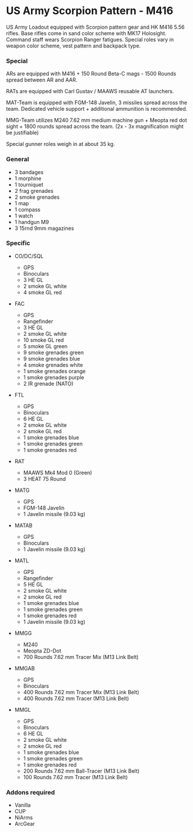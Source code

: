 ﻿#	US Army Scorpion Pattern - M416
US Army Loadout equipped with Scorpion pattern gear and HK M416 5.56 rifles.
Base rifles come in sand color scheme with MK17 Holosight.
Command staff wears Scorpion Ranger fatigues. Special roles vary in weapon color scheme, vest pattern and backpack type.

###	Special

ARs are equipped with M416 + 150 Round Beta-C mags - 1500 Rounds spread between AR and AAR.

RATs are equipped with Carl Gustav / MAAWS reusable AT launchers.

MAT-Team is equipped with FGM-148 Javelin, 3 missiles spread across the team.
Dedicated vehicle support + additional ammunition is recommended.

MMG-Team utilizes M240 7.62 mm medium machine gun + Meopta red dot sight + 1800 rounds spread across the team. (2x - 3x magnification might be justifiable)

Special gunner roles weigh in at about 35 kg. 

###	General

*	3 bandages
*	1 morphine
*	1 tourniquet
*	2 frag grenades
*	2 smoke grenades
*	1 map
*	1 compass
*	1 watch
*	1 handgun M9
*	3 15rnd 9mm magazines

###	Specific

*	CO/DC/SQL
	*	GPS
	*	Binoculars
	*	3 HE GL
	*	2 smoke GL white
	*	4 smoke GL red
	
*	FAC
	*	GPS
	*	Rangefinder
	*	3 HE GL
	*	2 smoke GL white
	*	10 smoke GL red
	*	5 smoke GL green
	* 	9 smoke grenades green
	* 	9 smoke grenades blue
	* 	4 smoke grenades white
	* 	1 smoke grenades orange
	* 	1 smoke grenades purple
	*	2 IR grenade (NATO)
	

*	FTL
	*	GPS
	*	Binoculars
	*	6 HE GL
	*	2 smoke GL white
	*	2 smoke GL red
	* 	1 smoke grenades blue
	* 	1 smoke grenades green
	* 	1 smoke grenades red

*	RAT
	*	MAAWS Mk4 Mod 0 (Green)
	*	3 HEAT 75 Round
	
*	MATG
	*	GPS
	*	FGM-148 Javelin
	*	1 Javelin missile (9.03 kg)

*	MATAB
	*	GPS
	*	Binoculars
	*	1 Javelin missile (9.03 kg)

*	MATL
	*	GPS
	*	Rangefinder
	*	5 HE GL
	*	2 smoke GL white
	*	2 smoke GL red
	* 	1 smoke grenades blue
	* 	1 smoke grenades green
	* 	1 smoke grenades red
	*	1 Javelin missile (9.03 kg)
	
*	MMGG
	*	M240
	*	Meopta ZD-Dot
	*	700 Rounds 7.62 mm Tracer Mix (M13 Link Belt)
	
*	MMGAB
	*	GPS
	*	Binoculars
	*	400 Rounds 7.62 mm Tracer Mix (M13 Link Belt)
	*	400 Rounds 7.62 mm Tracer (M13 Link Belt)

*	MMGL
	*	GPS
	*	Binoculars
	*	6 HE GL
	*	2 smoke GL white
	*	2 smoke GL red
	* 	1 smoke grenades blue
	* 	1 smoke grenades green
	* 	1 smoke grenades red
	*	200 Rounds 7.62 mm Ball-Tracer (M13 Link Belt)
	*	100 Rounds 7.62 mm Tracer (M13 Link Belt)
	
	
###	Addons required
*	Vanilla
*	CUP
*	NiArms
*	ArcGear
